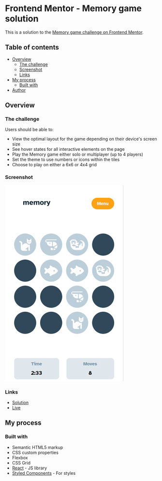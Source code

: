 # Frontend Mentor - Memory game solution

This is a solution to the [Memory game challenge on Frontend Mentor](https://www.frontendmentor.io/challenges/memory-game-vse4WFPvM).

## Table of contents

- [Overview](#overview)
  - [The challenge](#the-challenge)
  - [Screenshot](#screenshot)
  - [Links](#links)
- [My process](#my-process)
  - [Built with](#built-with)
- [Author](#author)

## Overview

### The challenge

Users should be able to:

- View the optimal layout for the game depending on their device's screen size
- See hover states for all interactive elements on the page
- Play the Memory game either solo or multiplayer (up to 4 players)
- Set the theme to use numbers or icons within the tiles
- Choose to play on either a 6x6 or 4x4 grid

### Screenshot

![](./shot.png)

### Links

- [Solution](https://github.com/kxrn0/Memory-Matching-Game)
- [Live](https://kxrn0.github.io/Memory-Matching-Game/)

## My process

### Built with

- Semantic HTML5 markup
- CSS custom properties
- Flexbox
- CSS Grid
- [React](https://reactjs.org/) - JS library
- [Styled Components](https://styled-components.com/) - For styles
